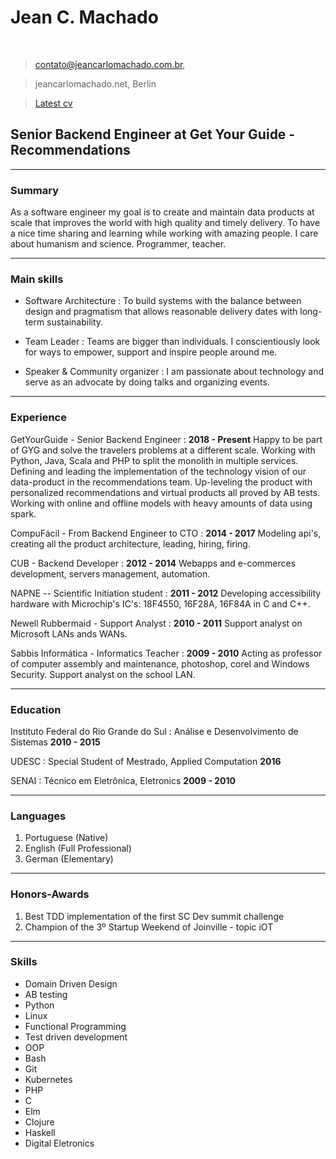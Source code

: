 # Jean C. Machado


<br>


> contato@jeancarlomachado.com.br,

> jeancarlomachado.net, Berlin

> [Latest cv](https://github.com/jeanCarloMachado/resume/blob/master/index.pdf)

## Senior Backend Engineer at Get Your Guide - Recommendations


---

### Summary

As a software engineer my goal is to create and maintain data products at scale that improves the world with high quality and timely delivery. To have a nice time sharing and learning while working with amazing people. I care about humanism and science. Programmer, teacher.

---

### Main skills

* Software Architecture
  : To build systems with the balance between design and pragmatism that allows reasonable delivery dates with long-term sustainability.

* Team Leader
  : Teams are bigger than individuals. I conscientiously look for ways to empower, support and inspire people around me.

* Speaker & Community organizer
  : I am passionate about technology and serve as an advocate by doing talks and organizing events.

---

### Experience

GetYourGuide - Senior Backend Engineer
  :  __2018 - Present__
    Happy to be part of GYG and solve the travelers problems at a different scale.
Working with Python, Java, Scala and PHP to split the monolith in multiple services.
Defining and leading the implementation of the technology vision of our data-product in the recommendations team.
Up-leveling the product with personalized recommendations and virtual products all proved by AB tests.
Working with online and offline models with heavy amounts of data using spark.

CompuFácil - From Backend Engineer to CTO
 : __2014 - 2017__
  Modeling api's, creating all the product architecture, leading, hiring, firing.

CUB - Backend Developer
 : __2012 - 2014__
  Webapps and e-commerces development, servers management, automation.

NAPNE -- Scientific Initiation student
 : __2011 - 2012__
  Developing accessibility hardware with Microchip's IC's: 18F4550, 16F28A, 16F84A in C and C++.

Newell Rubbermaid - Support Analyst
  : __2010 - 2011__
Support analyst on Microsoft LANs ands WANs.

Sabbis Informática - Informatics Teacher
  : __2009 - 2010__
  Acting as professor of computer assembly and maintenance, photoshop, corel and Windows Security. Support analyst on the school LAN.

---

### Education

Instituto Federal do Rio Grande do Sul
: Análise e Desenvolvimento de Sistemas
__2010 - 2015__

UDESC
: Special Student of Mestrado, Applied Computation
__2016__

SENAI
: Técnico em Eletrônica, Eletronics
__2009 - 2010__

---

### Languages

1. Portuguese (Native)
1. English (Full Professional)
1. German (Elementary)

---


### Honors-Awards

1. Best TDD implementation of the first SC Dev summit challenge
1. Champion of the 3º Startup Weekend of Joinville - topic iOT

---

### Skills

* Domain Driven Design
* AB testing
* Python
* Linux
* Functional Programming
* Test driven development
* OOP
* Bash
* Git
* Kubernetes
* PHP
* C
* Elm
* Clojure
* Haskell
* Digital Eletronics


